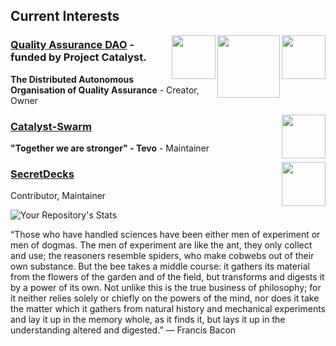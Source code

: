 ## Current Interests

<a href="https://github.com/Quality-Assurance-DAO"><img src="https://github.com/Quality-Assurance-DAO/DAO-Open-Source/blob/main/Documents/Binary/QA-DAO-LOGO.jpg" align="right" width="70"><a href="https://cardano.org/"><img src="https://github.com/NFT-DAO/Governance-HOLON/blob/main/Business-Plan/14-Our-Appendix/Graphics/cardano-logo-2.png" align="right" width="100"><a href="https://cardano.ideascale.com/a/index"><img src="https://github.com/NFT-DAO/Governance-HOLON/blob/main/Business-Plan/14-Our-Appendix/Graphics/ideascale.png" align="right" width="70">
 
### [Quality Assurance DAO](https://github.com/Quality-Assurance-DAO) - funded by Project Catalyst. 
**The Distributed Autonomous Organisation of Quality Assurance** - Creator, Owner

<a href="https://github.com/Catalyst-Swarm"><img src="https://avatars.githubusercontent.com/u/86554682?s=400&u=33b80d06e93125df2fb64d693dddc12c71b03171&v=4" align="right" width="70"> 
### [Catalyst-Swarm ](https://github.com/Catalyst-Swarm)
**"Together we are stronger" - Tevo** -  Maintainer
 
<a href="https://github.com/SecretDecks"><img src="https://avatars.githubusercontent.com/u/83766103?s=200&v=4" align="right" width="70">
### [SecretDecks](https://github.com/SecretDecks)  
Contributor, Maintainer
 

![Your Repository's Stats](https://github-readme-stats.vercel.app/api?username=stephen-rowan&show_icons=true)
  
“Those who have handled sciences have been either men of experiment or men of dogmas. The men of experiment are like the ant, they only collect and use; the reasoners resemble spiders, who make cobwebs out of their own substance. But the bee takes a middle course: it gathers its material from the flowers of the garden and of the field, but transforms and digests it by a power of its own. Not unlike this is the true business of philosophy; for it neither relies solely or chiefly on the powers of the mind, nor does it take the matter which it gathers from natural history and mechanical experiments and lay it up in the memory whole, as it finds it, but lays it up in the understanding altered and digested.” ― Francis Bacon 
